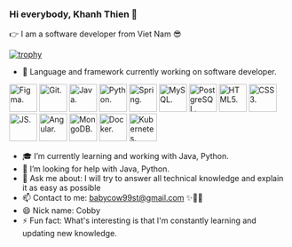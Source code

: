 ### Hi everybody, Khanh Thien 👋

👉 I am a software developer from Viet Nam 😎

[![trophy](https://github-profile-trophy.vercel.app/?username=davidcobby)](https://github.com/ryo-ma/github-profile-trophy)

- 🔭 Language and framework currently working on software developer.

<picture>
  <source media="(prefers-color-scheme: dark)" srcset="https://cdn.iconscout.com/icon/free/png-256/figma-3521426-2944870.png" width="50" height="50">
  <source media="(prefers-color-scheme: light)" srcset="https://cdn.iconscout.com/icon/free/png-256/figma-3521426-2944870.png" width="50" height="50">
  <img alt="Figma." src="https://cdn.iconscout.com/icon/free/png-256/figma-3521426-2944870.png" width="50" height="50">
</picture>

<picture>
  <source media="(prefers-color-scheme: dark)" srcset="https://cdn.iconscout.com/icon/free/png-256/git-18-1175219.png?f=webp&w=256" width="50" height="50">
  <source media="(prefers-color-scheme: light)" srcset="https://cdn.iconscout.com/icon/free/png-256/git-18-1175219.png?f=webp&w=256" width="50" height="50">
  <img alt="Git." src="https://cdn.iconscout.com/icon/free/png-256/git-18-1175219.png?f=webp&w=256" width="50" height="50">
</picture>

<picture>
  <source media="(prefers-color-scheme: dark)" srcset="https://images.vexels.com/media/users/3/166401/isolated/lists/b82aa7ac3f736dd78570dd3fa3fa9e24-java-programming-language-icon.png" width="50" height="50">
  <source media="(prefers-color-scheme: light)" srcset="https://images.vexels.com/media/users/3/166401/isolated/lists/b82aa7ac3f736dd78570dd3fa3fa9e24-java-programming-language-icon.png" width="50" height="50">
  <img alt="Java." src="https://images.vexels.com/media/users/3/166401/isolated/lists/b82aa7ac3f736dd78570dd3fa3fa9e24-java-programming-language-icon.png" width="50" height="50">
</picture>

<picture>
  <source media="(prefers-color-scheme: dark)" srcset="https://static-00.iconduck.com/assets.00/python-icon-256x256-9529fzj3.png" width="50" height="50">
  <source media="(prefers-color-scheme: light)" srcset="https://static-00.iconduck.com/assets.00/python-icon-256x256-9529fzj3.png" width="50" height="50">
  <img alt="Python." src="https://static-00.iconduck.com/assets.00/python-icon-256x256-9529fzj3.png" width="50" height="50">
</picture>

<picture>
  <source media="(prefers-color-scheme: dark)" srcset="https://docs.yugabyte.com/images/section_icons/develop/ecosystem/spring.png" width="50" height="50">
  <source media="(prefers-color-scheme: light)" srcset="https://docs.yugabyte.com/images/section_icons/develop/ecosystem/spring.png" width="50" height="50">
  <img alt="Spring." src="https://docs.yugabyte.com/images/section_icons/develop/ecosystem/spring.png" width="50" height="50">
</picture>

<picture>
  <source media="(prefers-color-scheme: dark)" srcset="https://www.softaculous.com/images//ampps/appimages/mysql.png" width="50" height="50">
  <source media="(prefers-color-scheme: light)" srcset="https://www.softaculous.com/images//ampps/appimages/mysql.png" width="50" height="50">
  <img alt="MySQL." src="https://www.softaculous.com/images//ampps/appimages/mysql.png" width="50" height="50">
</picture>

<picture>
  <source media="(prefers-color-scheme: dark)" srcset="https://upload.wikimedia.org/wikipedia/commons/thumb/2/29/Postgresql_elephant.svg/1985px-Postgresql_elephant.svg.png" width="50" height="50">
  <source media="(prefers-color-scheme: light)" srcset="https://upload.wikimedia.org/wikipedia/commons/thumb/2/29/Postgresql_elephant.svg/1985px-Postgresql_elephant.svg.png" width="50" height="50">
  <img alt="PostgreSQL." src="https://upload.wikimedia.org/wikipedia/commons/thumb/2/29/Postgresql_elephant.svg/1985px-Postgresql_elephant.svg.png" width="50" height="50">
</picture>

<picture>
  <source media="(prefers-color-scheme: dark)" srcset="https://www.w3.org/html/logo/downloads/HTML5_Logo_256.png" width="50" height="50">
  <source media="(prefers-color-scheme: light)" srcset="https://www.w3.org/html/logo/downloads/HTML5_Logo_256.png" width="50" height="50">
  <img alt="HTML5." src="https://www.w3.org/html/logo/downloads/HTML5_Logo_256.png" width="50" height="50">
</picture>

<picture>
  <source media="(prefers-color-scheme: dark)" srcset="https://cdn.iconscout.com/icon/free/png-256/css3-2038878-1720091.png" width="50" height="50">
  <source media="(prefers-color-scheme: light)" srcset="https://cdn.iconscout.com/icon/free/png-256/css3-2038878-1720091.png" width="50" height="50">
  <img alt="CSS3." src="https://cdn.iconscout.com/icon/free/png-256/css3-2038878-1720091.png" width="50" height="50">
</picture>

<picture>
  <source media="(prefers-color-scheme: dark)" srcset="https://cdn.iconscout.com/icon/free/png-256/javascript-2038874-1720087.png" width="50" height="50">
  <source media="(prefers-color-scheme: light)" srcset="https://cdn.iconscout.com/icon/free/png-256/javascript-2038874-1720087.png" width="50" height="50">
  <img alt="JS." src="https://cdn.iconscout.com/icon/free/png-256/javascript-2038874-1720087.png" width="50" height="50">
</picture>

<picture>
  <source media="(prefers-color-scheme: dark)" srcset="https://cdn.iconscout.com/icon/free/png-256/angular-2038881-1720094.png" width="50" height="50">
  <source media="(prefers-color-scheme: light)" srcset="https://cdn.iconscout.com/icon/free/png-256/angular-2038881-1720094.png" width="50" height="50">
  <img alt="Angular." src="https://cdn.iconscout.com/icon/free/png-256/angular-2038881-1720094.png" width="50" height="50">
</picture>

<picture>
  <source media="(prefers-color-scheme: dark)" srcset="https://cdn.iconscout.com/icon/free/png-256/mongodb-3629020-3030245.png" width="50" height="50">
  <source media="(prefers-color-scheme: light)" srcset="https://cdn.iconscout.com/icon/free/png-256/mongodb-3629020-3030245.png" width="50" height="50">
  <img alt="MongoDB." src="https://cdn.iconscout.com/icon/free/png-256/mongodb-3629020-3030245.png" width="50" height="50">
</picture>

<picture>
  <source media="(prefers-color-scheme: dark)" srcset="https://cdn.iconscout.com/icon/free/png-256/docker-226091.png" width="50" height="50">
  <source media="(prefers-color-scheme: light)" srcset="https://cdn.iconscout.com/icon/free/png-256/docker-226091.png" width="50" height="50">
  <img alt="Docker." src="https://cdn.iconscout.com/icon/free/png-256/docker-226091.png" width="50" height="50">
</picture>

<picture>
  <source media="(prefers-color-scheme: dark)" srcset="https://static-00.iconduck.com/assets.00/kubernetes-color-icon-256x256-t8ualzkj.png" width="50" height="50">
  <source media="(prefers-color-scheme: light)" srcset="https://static-00.iconduck.com/assets.00/kubernetes-color-icon-256x256-t8ualzkj.png" width="50" height="50">
  <img alt="Kubernetes." src="https://static-00.iconduck.com/assets.00/kubernetes-color-icon-256x256-t8ualzkj.png" width="50" height="50">
</picture>

- 🎓 I’m currently learning and working with Java, Python.
- 🎁 I’m looking for help with Java, Python.
- 💬 Ask me about: I will try to answer all technical knowledge and explain it as easy as possible
- 📫 Contact to me: babycow99st@gmail.com ✨🎊🎉
- 😄 Nick name: Cobby
- ⚡ Fun fact: What's interesting is that I'm constantly learning and updating new knowledge.

